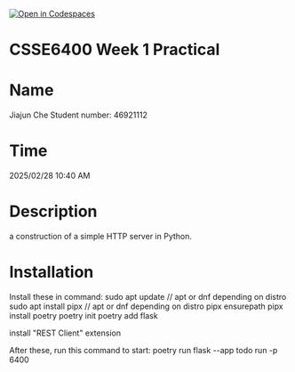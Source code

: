 [![Open in Codespaces](https://classroom.github.com/assets/launch-codespace-2972f46106e565e64193e422d61a12cf1da4916b45550586e14ef0a7c637dd04.svg)](https://classroom.github.com/open-in-codespaces?assignment_repo_id=18437512)
# CSSE6400 Week 1 Practical

# Name

Jiajun Che
Student number: 46921112

# Time
2025/02/28
10:40 AM

# Description

a construction of a simple HTTP server in Python.

# Installation

Install these in command:
sudo apt update // apt or dnf depending on distro 
sudo apt install pipx // apt or dnf depending on distro 
pipx ensurepath
pipx install poetry
poetry init
poetry add flask

install "REST Client" extension

After these, run this command to start:
poetry run flask --app todo run -p 6400
